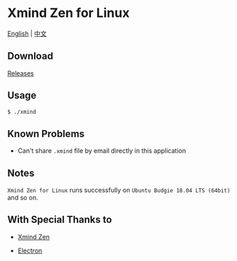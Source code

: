 # Xmind Zen for Linux

[English](https://github.com/Xmader/xmind_zen_linux) | [中文](https://coding.net/u/xmader/p/xmind_zen_linux/git)

## Download

[Releases](https://github.com/Xmader/xmind_zen_linux/releases/)

## Usage

```bash
$ ./xmind
```

## Known Problems

* Can't share `.xmind` file by email directly in this application

## Notes

`Xmind Zen for Linux` runs successfully on `Ubuntu Budgie 18.04 LTS (64bit)` and so on.

## With Special Thanks to

* [Xmind Zen](https://www.xmind.net/zen/)

* [Electron](https://electronjs.org/)
